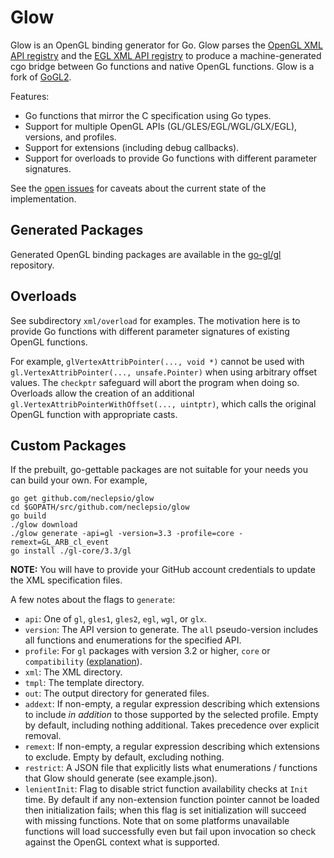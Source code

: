 Glow
====

Glow is an OpenGL binding generator for Go. Glow parses the [OpenGL XML API registry](https://github.com/KhronosGroup/OpenGL-Registry/tree/master/xml) and the [EGL XML API registry](https://github.com/KhronosGroup/EGL-Registry/tree/master/api) to produce a machine-generated cgo bridge between Go functions and native OpenGL functions. Glow is a fork of [GoGL2](https://github.com/chsc/gogl2).

Features:
- Go functions that mirror the C specification using Go types.
- Support for multiple OpenGL APIs (GL/GLES/EGL/WGL/GLX/EGL), versions, and profiles.
- Support for extensions (including debug callbacks).
- Support for overloads to provide Go functions with different parameter signatures.

See the [open issues](https://github.com/neclepsio/glow/issues) for caveats about the current state of the implementation.

Generated Packages
------------------

Generated OpenGL binding packages are available in the [go-gl/gl](https://github.com/neclepsio/gl) repository.

Overloads
---------

See subdirectory `xml/overload` for examples. The motivation here is to provide Go functions with different parameter signatures of existing OpenGL functions.

For example, `glVertexAttribPointer(..., void *)` cannot be used with `gl.VertexAttribPointer(..., unsafe.Pointer)` when using arbitrary offset values. The `checkptr` safeguard will abort the program when doing so.
Overloads allow the creation of an additional `gl.VertexAttribPointerWithOffset(..., uintptr)`, which calls the original OpenGL function with appropriate casts.   


Custom Packages
---------------

If the prebuilt, go-gettable packages are not suitable for your needs you can build your own. For example,

    go get github.com/neclepsio/glow
    cd $GOPATH/src/github.com/neclepsio/glow
    go build
    ./glow download
    ./glow generate -api=gl -version=3.3 -profile=core -remext=GL_ARB_cl_event
    go install ./gl-core/3.3/gl

**NOTE:** You will have to provide your GitHub account credentials to update the XML specification files.

A few notes about the flags to `generate`:
- `api`: One of `gl`, `gles1`, `gles2`, `egl`, `wgl`, or `glx`.
- `version`: The API version to generate. The `all` pseudo-version includes all functions and enumerations for the specified API.
- `profile`: For `gl` packages with version 3.2 or higher, `core` or `compatibility` ([explanation](http://www.opengl.org/wiki/Core_And_Compatibility_in_Contexts)).
- `xml`: The XML directory.
- `tmpl`: The template directory.
- `out`: The output directory for generated files.
- `addext`: If non-empty, a regular expression describing which extensions to include _in addition_ to those supported by the selected profile. Empty by default, including nothing additional. Takes precedence over explicit removal.
- `remext`: If non-empty, a regular expression describing which extensions to exclude. Empty by default, excluding nothing.
- `restrict`: A JSON file that explicitly lists what enumerations / functions that Glow should generate (see example.json).
- `lenientInit`: Flag to disable strict function availability checks at `Init` time. By default if any non-extension function pointer cannot be loaded then initialization fails; when this flag is set initialization will succeed with missing functions. Note that on some platforms unavailable functions will load successfully even but fail upon invocation so check against the OpenGL context what is supported.
